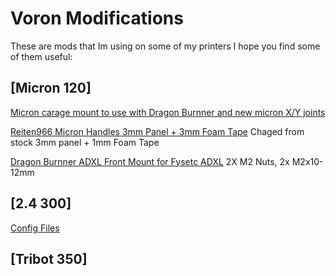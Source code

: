 # Voron Modifications

These are mods that Im using on some of my printers 
I hope you find some of them useful:

## [Micron 120]
[Micron carage mount to use with Dragon Burnner and new micron X/Y joints](https://github.com/Fusionlit/VoronMods/blob/main/Micron120/X_Carraige_Probe_Dock_Dragon_burnner_fix1.5.step)


[Reiten966 Micron Handles 3mm Panel + 3mm Foam Tape](https://github.com/PrintersForAnts/Micron/tree/main/Mods/Reiten966/Micron_Handles)
Chaged from stock 3mm panel + 1mm Foam Tape

[Dragon Burnner ADXL Front Mount for Fysetc ADXL](https://github.com/Fusionlit/VoronMods/blob/main/Micron120/DragonBurnner%20ADXL_Mount_Front_fysetc_adxl.step) 2X M2 Nuts, 2x M2x10-12mm 
## [2.4 300]
[Config Files](https://github.com/Fusionlit/VoronMods/tree/main/2.4/Config)




## [Tribot 350]
